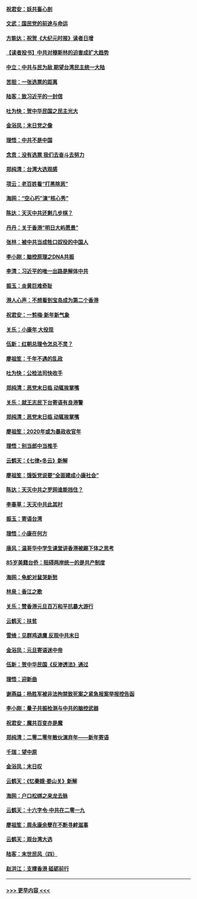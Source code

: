 #### [祝君安：妖共畜心剖](../pages/nsc993/n11794273.md?t=01160102) 
#### [文武：国民党的前途与命运](../pages/nsc993/n11794198.md?t=01160102) 
#### [方能达：祝贺《大纪元时报》读者日增](../pages/nsc993/n11793807.md?t=01160102) 
#### [【读者投书】中共对穆斯林的迫害成扩大趋势](../pages/nsc993/n11791371.md?t=01160102) 
#### [中立：中共与民为敌 期望台湾民主统一大陆](../pages/nsc993/n11790392.md?t=01160102) 
#### [苦胆：一张选票的距离](../pages/nsc993/n11788914.md?t=01160102) 
#### [陆客：致习近平的一封信](../pages/nsc993/n11788867.md?t=01160102) 
#### [吐为快：贺中华民国之民主光大](../pages/nsc993/n11788618.md?t=01160102) 
#### [金浴凤：末日党之像](../pages/nsc993/n11787475.md?t=01160102) 
#### [理悟：中共不是中国](../pages/nsc993/n11787463.md?t=01160102) 
#### [念贲：没有选票  我们去奋斗去努力](../pages/nsc993/n11787398.md?t=01160102) 
#### [郑纯清：台湾大选观感](../pages/nsc993/n11786210.md?t=01160102) 
#### [项云：老百姓看“打黑除恶”](../pages/nsc993/n11785398.md?t=01160102) 
#### [海网：“空心朽”演“核心秀”](../pages/nsc993/n11783874.md?t=01160102) 
#### [陈达：天灭中共还剩几步棋？](../pages/nsc993/n11783719.md?t=01160102) 
#### [丹丹：关于香港“明日大屿愿景”](../pages/nsc993/n11783273.md?t=01160102) 
#### [张林：被中共当成牲口奴役的中国人](../pages/nsc993/n11782397.md?t=01160102) 
#### [李小刚：脑控原理之DNA共振](../pages/nsc993/n11780962.md?t=01160102) 
#### [李清：习近平的唯一出路是解体中共](../pages/nsc993/n11780866.md?t=01160102) 
#### [振玉：炎黄巨难奇耻](../pages/nsc993/n11779632.md?t=01160102) 
#### [港人心声：不想看到宝岛成为第二个香港](../pages/nsc993/n11778817.md?t=01160102) 
#### [祝君安：一剪梅‧新年新气象](../pages/nsc993/n11776340.md?t=01160102) 
#### [关乐：小康年 大役现](../pages/nsc993/n11774213.md?t=01160102) 
#### [伍新：红朝总理令怎总不灵？](../pages/nsc993/n11770813.md?t=01160102) 
#### [廖祖笙：千年不遇的乱政](../pages/nsc993/n11770373.md?t=01160102) 
#### [吐为快：公检法司快收手](../pages/nsc993/n11770359.md?t=01160102) 
#### [郑纯清：恶党末日临 动辄挨掌嘴](../pages/nsc993/n11769912.md?t=01160102) 
#### [关乐：就王志民下台寄语有良港警](../pages/nsc993/n11769903.md?t=01160102) 
#### [郑纯清：恶党末日临 动辄挨掌嘴](../pages/nsc993/n11769356.md?t=01160102) 
#### [廖祖笙：2020年或为暴政收官年](../pages/nsc993/n11768216.md?t=01160102) 
#### [理悟：别当郎中当推手](../pages/nsc993/n11768243.md?t=01160102) 
#### [云鹤天：《七律▪冬云》新解](../pages/nsc993/n11768204.md?t=01160102) 
#### [廖祖笙：饿饭党说要“全面建成小康社会”](../pages/nsc993/n11767482.md?t=01160102) 
#### [陈达：天灭中共之罗网谁能挡住？](../pages/nsc993/n11767465.md?t=01160102) 
#### [李春草：天灭中共此其时](../pages/nsc993/n11767452.md?t=01160102) 
#### [振玉：寄语台湾](../pages/nsc993/n11767432.md?t=01160102) 
#### [理悟：小康在何方](../pages/nsc993/n11767394.md?t=01160102) 
#### [唐风：温哥华中学生课堂讲香港被踢下体之思考](../pages/nsc993/n11766848.md?t=01160102) 
#### [85岁美籍台侨：阻碍两岸统一的是共产制度](../pages/nsc993/n11765043.md?t=01160102) 
#### [海网：龟蛇对鼠哭新愁](../pages/nsc993/n11764895.md?t=01160102) 
#### [林泉：香江之歌](../pages/nsc993/n11764415.md?t=01160102) 
#### [关乐：赞香港元旦百万和平抗暴大游行](../pages/nsc993/n11764382.md?t=01160102) 
#### [云鹤天：扶贫](../pages/nsc993/n11764245.md?t=01160102) 
#### [雪绮：见群鸡退鹰  反观中共末日](../pages/nsc993/n11762112.md?t=01160102) 
#### [金浴凤：元旦寄语迷中帝](../pages/nsc993/n11761788.md?t=01160102) 
#### [伍新：贺中华民国《反渗透法》通过](../pages/nsc993/n11761994.md?t=01160102) 
#### [理悟：迎新曲](../pages/nsc993/n11761152.md?t=01160102) 
#### [谢燕益：杨胜军被非法拘禁致死案之紧急报案举报控告函](../pages/nsc993/n11756134.md?t=01160102) 
#### [李小刚：量子共振检测与中共的脑控武器](../pages/nsc993/n11754518.md?t=01160102) 
#### [祝君安：魔共百变亦是魔](../pages/nsc993/n11754469.md?t=01160102) 
#### [郑纯清：二零二零年散伙演弃年——新年寄语](../pages/nsc993/n11754195.md?t=01160102) 
#### [千瑞：望中原](../pages/nsc993/n11754159.md?t=01160102) 
#### [金浴凤：末日叹](../pages/nsc993/n11752359.md?t=01160102) 
#### [云鹤天：《忆秦娥‧娄山关》新解](../pages/nsc993/n11752348.md?t=01160102) 
#### [海网：户口松绑之来龙去脉](../pages/nsc993/n11752328.md?t=01160102) 
#### [云鹤天：十六字令‧中共在二零一九](../pages/nsc993/n11752305.md?t=01160102) 
#### [廖祖笙：周永康余孽在不断寻衅滋事](../pages/nsc993/n11751013.md?t=01160102) 
#### [云鹤天：观台湾大选](../pages/nsc993/n11751007.md?t=01160102) 
#### [陆客：末世民风（四）](../pages/nsc993/n11749203.md?t=01160102) 
#### [赵洪江：支撑香港 砥砺前行](../pages/nsc993/n11748482.md?t=01160102) 

----
#### [ >>> 更早内容 <<< ](../indexes/nsc993-earlier.md)
